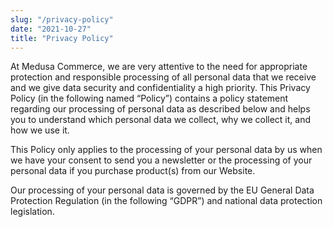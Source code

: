 ```yaml
---
slug: "/privacy-policy"
date: "2021-10-27"
title: "Privacy Policy"
---
```


At Medusa Commerce, we are very attentive to the need for appropriate protection and responsible processing of all personal data that we receive and we give data security and confidentiality a high priority. This Privacy Policy (in the following named “Policy”) contains a policy statement regarding our processing of personal data as described below and helps you to understand which personal data we collect, why we collect it, and how we use it.

This Policy only applies to the processing of your personal data by us when we have your consent to send you a newsletter or the processing of your personal data if you purchase product(s) from our Website.

Our processing of your personal data is governed by the EU General Data Protection Regulation (in the following “GDPR”) and national data protection legislation.
